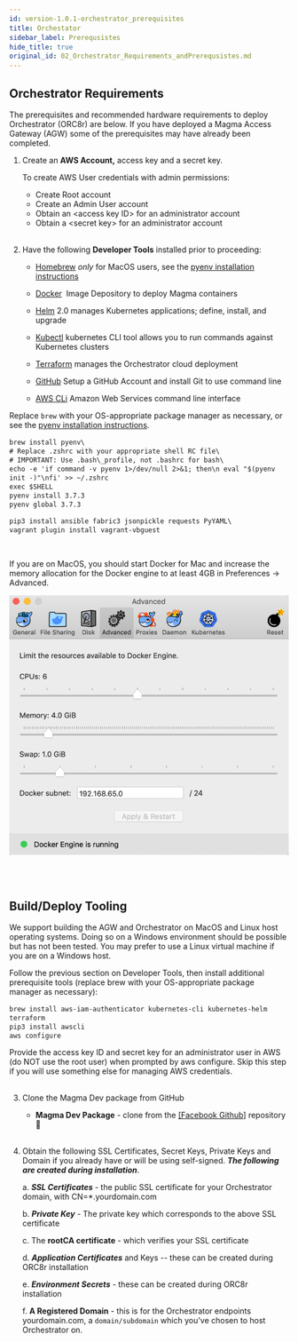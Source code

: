 ```yaml
---
id: version-1.0.1-orchestrator_prerequisites
title: Orchestator
sidebar_label: Prerequsistes
hide_title: true
original_id: 02_Orchestrator_Requirements_andPrerequsistes.md
---
```

## Orchestrator Requirements

The prerequisites and recommended hardware requirements to deploy
Orchestrator (ORC8r) are below. If you have deployed a Magma Access
Gateway (AGW) some of the prerequisites may have already been completed.

1.  Create an **AWS Account,** access key and a secret key.
    
    To create AWS User credentials with admin permissions:
    - Create Root account
    - Create an Admin User account
    - Obtain an \<access key ID\> for an administrator account
    - Obtain a \<secret key\> for an administrator account <br><br/>


2.  Have the following **Developer Tools** installed prior to proceeding:

    -   [Homebrew](https://brew.sh/) *only* for MacOS users, see the [pyenv installation
        instructions](https://github.com/pyenv/pyenv#installation)

    -   [Docker](https://www.docker.com/)  Image Depository to deploy Magma containers

    -   [Helm](https://helm.sh/) 2.0 manages Kubernetes applications; define, install, and upgrade

    -   [Kubectl](https://kubernetes.io/docs/tasks/tools/install-kubectl/)
        kubernetes CLI tool allows you to run commands against Kubernetes clusters

    -   [Terraform](https://www.terraform.io/downloads.html) manages the Orchestrator cloud deployment

    -   [GitHub](https://help.github.com/en/github/getting-started-with-github/set-up-git)
        Setup a GitHub Account and install Git to use command line

    -   [AWS CLi](https://aws.amazon.com/cli/) Amazon Web Services command line interface

Replace ```brew``` with your OS-appropriate package manager as necessary, or see the [pyenv installation
instructions](https://github.com/pyenv/pyenv#installation).

```
brew install pyenv\
# Replace .zshrc with your appropriate shell RC file\
# IMPORTANT: Use .bash\_profile, not .bashrc for bash\
echo -e 'if command -v pyenv 1>/dev/null 2>&1; then\n eval "$(pyenv init -)"\nfi' >> ~/.zshrc
exec $SHELL
pyenv install 3.7.3
pyenv global 3.7.3
```
```
pip3 install ansible fabric3 jsonpickle requests PyYAML\
vagrant plugin install vagrant-vbguest
```
<br/>

If you are on MacOS, you should start Docker for Mac and increase the memory allocation for the Docker engine to at least 4GB  in Preferences -> Advanced.

![MAC Memory Changes](https://github.com/englishthomas/training/blob/master/Docusaurus/assets/MACmemory_change.png)

<br><br/>

## Build/Deploy Tooling

We support building the AGW and Orchestrator on MacOS and Linux host
operating systems. Doing so on a Windows environment should be
possible but has not been tested. You may prefer to use a Linux
virtual machine if you are on a Windows host.

Follow the previous section on Developer Tools, then install
additional prerequisite tools (replace brew with your OS-appropriate
package manager as necessary):

```
brew install aws-iam-authenticator kubernetes-cli kubernetes-helm terraform
pip3 install awscli
aws configure
```

Provide the access key ID and secret key for an administrator user in
AWS (do NOT use the root user) when prompted by aws configure. Skip
this step if you will use something else for managing AWS credentials. <br><br/>

3.  Clone the Magma Dev package from GitHub

    -   **Magma Dev Package** - clone from the [[Facebook Github]](https://github.com/facebookincubator/magma/) repository
        &#x1F4D9; <br><br/>

4.  Obtain the following SSL Certificates, Secret Keys, Private Keys and Domain if you already have or will be using self-signed.
    ***The following are created during installation***.

    a.  ***SSL Certificates*** - the public SSL certificate for your Orchestrator domain, with CN=\*.yourdomain.com

    b.  ***Private Key*** - The private key which corresponds to the above SSL certificate

    c.  The **rootCA certificate** - which verifies your SSL certificate

    d.  ***Application Certificates*** and Keys -- these can be created during ORC8r installation

    e.  ***Environment Secrets*** - these can be created during ORC8r installation

    f.  **A Registered Domain** - this is for the Orchestrator endpoints yourdomain.com, a ```domain/subdomain``` which you've chosen to host Orchestrator on.
